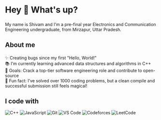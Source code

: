 <h1 align="left">Hey 👋 What's up?</h1>

###

<p align="left">My name is Shivam and I'm a pre-final year Electronics and Communication Engineering undergraduate, from Mirzapur, Uttar Pradesh.</p>

###

<h2 align="left">About me</h2>

###

<p align="left">✨ Creating bugs since my first "Hello, World!"<br>📚 I'm currently learning advanced data structures and algorithms in C++<br>🎯 Goals: Crack a top-tier software engineering role and contribute to open-source<br>🎲 Fun fact: I’ve solved over 1000 coding problems, but a clean compile and successful submission still feels magical!</p>

###

<h2 align="left">I code with</h2>

<p align="left">
<img src="https://img.shields.io/badge/C%2B%2B-00599C?style=for-the-badge&logo=c%2B%2B&logoColor=white" alt="C++"/>
<img src="https://img.shields.io/badge/JavaScript-F7DF1E?style=for-the-badge&logo=javascript&logoColor=black" alt="JavaScript"/>
<img src="https://img.shields.io/badge/Git-F05032?style=for-the-badge&logo=git&logoColor=white" alt="Git"/>
<img src="https://img.shields.io/badge/VS%20Code-007ACC?style=for-the-badge&logo=visual%20studio%20code&logoColor=white" alt="VS Code"/>
<img src="https://img.shields.io/badge/Codeforces-1F8ACB?style=for-the-badge&logo=codeforces&logoColor=white" alt="Codeforces"/>
<img src="https://img.shields.io/badge/LeetCode-FFA116?style=for-the-badge&logo=leetcode&logoColor=black" alt="LeetCode"/>
</p>
